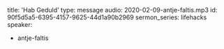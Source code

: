 title: 'Hab Geduld'
type: message
audio: 2020-02-09-antje-faltis.mp3
id: 90f5d5a5-6395-4157-9625-44d1a90b2969
sermon_series: lifehacks
speaker:
  - antje-faltis

